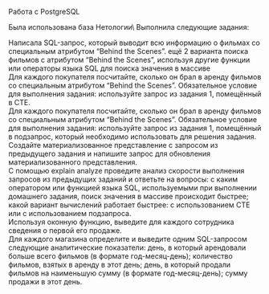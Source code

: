 Работа с PostgreSQL


Была использована база Нетологии\ 
Выполнила следующие задания:


Написала SQL-запрос, который выводит всю информацию о фильмах со специальным атрибутом “Behind the Scenes”.
ещё 2 варианта поиска фильмов с атрибутом “Behind the Scenes”, используя другие функции или операторы языка SQL для поиска значения в массиве\
Для каждого покупателя посчитайте, сколько он брал в аренду фильмов со специальным атрибутом “Behind the Scenes”. Обязательное условие для выполнения задания: используйте запрос из задания 1, помещённый в CTE.\
Для каждого покупателя посчитайте, сколько он брал в аренду фильмов со специальным атрибутом “Behind the Scenes”. Обязательное условие для выполнения задания: используйте запрос из задания 1, помещённый в подзапрос, который необходимо использовать для решения задания. Создайте материализованное представление с запросом из предыдущего задания и напишите запрос для обновления материализованного представления.\
С помощью explain analyze проведите анализ скорости выполнения запросов из предыдущих заданий и ответьте на вопросы: с каким оператором или функцией языка SQL, используемыми при выполнении домашнего задания, поиск значения в массиве происходит быстрее; какой вариант вычислений работает быстрее: с использованием CTE или с использованием подзапроса.\
Используя оконную функцию, выведите для каждого сотрудника сведения о первой его продаже.\
Для каждого магазина определите и выведите одним SQL-запросом следующие аналитические показатели: день, в который арендовали больше всего фильмов (в формате год-месяц-день); количество фильмов, взятых в аренду в этот день; день, в который продали фильмов на наименьшую сумму (в формате год-месяц-день); сумму продажи в этот день.
